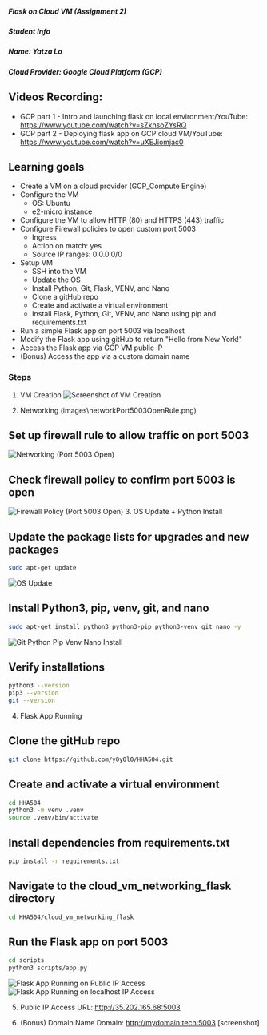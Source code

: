 ##### Flask on Cloud VM (Assignment 2)
##### Student Info
##### Name: Yatza Lo

##### Cloud Provider: Google Cloud Platform (GCP)
## Videos Recording:
- GCP part 1 - Intro and launching flask on local environment/YouTube: <https://www.youtube.com/watch?v=sZkhsoZYsRQ>
- GCP part 2 - Deploying flask app on GCP cloud VM/YouTube: <https://www.youtube.com/watch?v=uXEJiomjac0>
## Learning goals
- Create a VM on a cloud provider (GCP_Compute Engine)
- Configure the VM 
    - OS: Ubuntu
    - e2-micro instance
- Configure the VM to allow HTTP (80) and HTTPS (443) traffic
- Configure Firewall policies to open custom port 5003
    - Ingress
    - Action on match: yes
    - Source IP ranges: 0.0.0.0/0
- Setup VM
    - SSH into the VM
    - Update the OS
    - Install Python, Git, Flask, VENV, and Nano
    - Clone a gitHub repo
    - Create and activate a virtual environment
    - Install Flask, Python, Git, VENV, and Nano using pip and requirements.txt
- Run a simple Flask app on port 5003 via localhost
- Modify the Flask app using gitHub to return "Hello from New York!"
- Access the Flask app via GCP VM public IP
- (Bonus) Access the app via a custom domain name


### Steps
1. VM Creation
![Screenshot of VM Creation](images/vmCreation.png)

2. Networking (images\networkPort5003OpenRule.png)
## Set up firewall rule to allow traffic on port 5003
![Networking (Port 5003 Open)](images/networkPort5003OpenRule.png)

## Check firewall policy to confirm port 5003 is open
![Firewall Policy (Port 5003 Open)](images/firewallPort5003OpenRule.png)
3. OS Update + Python Install
## Update the package lists for upgrades and new packages
```bash
sudo apt-get update
```
![OS Update](images/osUpdate.png)
## Install Python3, pip, venv, git, and nano
```bash
sudo apt-get install python3 python3-pip python3-venv git nano -y 
```
![Git Python Pip Venv Nano Install](images/appInstall.png)
## Verify installations
```bash
python3 --version
pip3 --version
git --version
```
4. Flask App Running
## Clone the gitHub repo
```bash
git clone https://github.com/y0y0l0/HHA504.git
```
## Create and activate a virtual environment
```bash
cd HHA504
python3 -m venv .venv
source .venv/bin/activate
```
## Install dependencies from requirements.txt
```bash
pip install -r requirements.txt
```
## Navigate to the cloud_vm_networking_flask directory
```bash
cd HHA504/cloud_vm_networking_flask
```
## Run the Flask app on port 5003
```bash
cd scripts
python3 scripts/app.py
```
![Flask App Running on Public IP Access](images/publicIP.png)
![Flask App Running on localhost IP Access](images/localhostIP.png)

5. Public IP Access
URL: http://35.202.165.68:5003



6. (Bonus) Domain Name
Domain: http://mydomain.tech:5003
[screenshot]